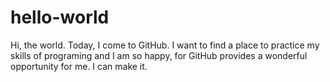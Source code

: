 hello-world
===========

Hi, the world.
Today, I come to GitHub. I want to find a place to practice my skills of programing and I am so happy, for GitHub
provides a wonderful opportunity for me. 
I can make it.
